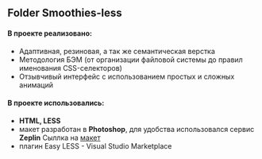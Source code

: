 ## Folder **Smoothies-less**

#### В проекте реализовано:
- Адаптивная, резиновая, а так же семантическая верстка
- Методология БЭМ (от организации файловой системы до правил именования CSS-селекторов)
- Отзывчивый интерфейс с использованием простых и сложных анимаций

#### В проекте использовались:

- **HTML, LESS**
- макет разработан в **Photoshop**, для удобства использовался сервис **Zeplin**
Сыллка на [макет](https://drive.google.com/file/d/1NDJvsjjwPKH5mumPfzFR5e4OHhH7Wxo7/view?usp=sharing)
- плагин Easy LESS - Visual Studio Marketplace